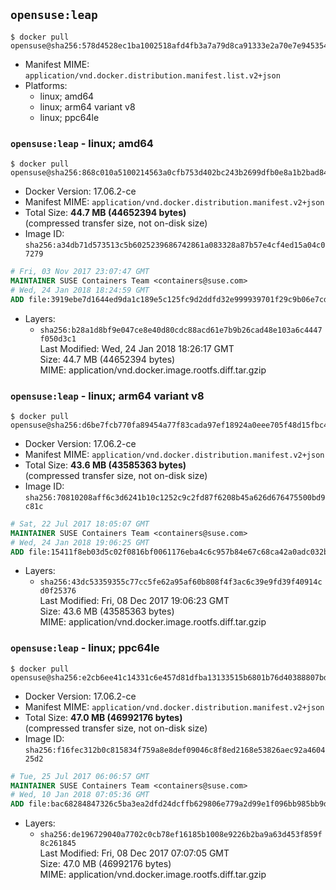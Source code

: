 ## `opensuse:leap`

```console
$ docker pull opensuse@sha256:578d4528ec1ba1002518afd4fb3a7a79d8ca91333e2a70e7e9453545b056af1b
```

-	Manifest MIME: `application/vnd.docker.distribution.manifest.list.v2+json`
-	Platforms:
	-	linux; amd64
	-	linux; arm64 variant v8
	-	linux; ppc64le

### `opensuse:leap` - linux; amd64

```console
$ docker pull opensuse@sha256:868c010a5100214563a0cfb753d402bc243b2699dfb0e8a1b2bad842d5afbf19
```

-	Docker Version: 17.06.2-ce
-	Manifest MIME: `application/vnd.docker.distribution.manifest.v2+json`
-	Total Size: **44.7 MB (44652394 bytes)**  
	(compressed transfer size, not on-disk size)
-	Image ID: `sha256:a34db71d573513c5b6025239686742861a083328a87b57e4cf4ed15a04c07279`

```dockerfile
# Fri, 03 Nov 2017 23:07:47 GMT
MAINTAINER SUSE Containers Team <containers@suse.com>
# Wed, 24 Jan 2018 18:24:59 GMT
ADD file:3919ebe7d1644ed9da1c189e5c125fc9d2ddfd32e999939701f29c9b06e7cd9c in / 
```

-	Layers:
	-	`sha256:b28a1d8bf9e047ce8e40d80cdc88acd61e7b9b26cad48e103a6c4447f050d3c1`  
		Last Modified: Wed, 24 Jan 2018 18:26:17 GMT  
		Size: 44.7 MB (44652394 bytes)  
		MIME: application/vnd.docker.image.rootfs.diff.tar.gzip

### `opensuse:leap` - linux; arm64 variant v8

```console
$ docker pull opensuse@sha256:d6be7fcb770fa89454a77f83cada97ef18924a0eee705f48d15fbc42e17dea83
```

-	Docker Version: 17.06.2-ce
-	Manifest MIME: `application/vnd.docker.distribution.manifest.v2+json`
-	Total Size: **43.6 MB (43585363 bytes)**  
	(compressed transfer size, not on-disk size)
-	Image ID: `sha256:70810208aff6c3d6241b10c1252c9c2fd87f6208b45a626d676475500bd9c81c`

```dockerfile
# Sat, 22 Jul 2017 18:05:07 GMT
MAINTAINER SUSE Containers Team <containers@suse.com>
# Wed, 24 Jan 2018 19:06:25 GMT
ADD file:15411f8eb03d5c02f0816bf0061176eba4c6c957b84e67c68ca42a0adc032b34 in / 
```

-	Layers:
	-	`sha256:43dc53359355c77cc5fe62a95af60b808f4f3ac6c39e9fd39f40914cd0f25376`  
		Last Modified: Fri, 08 Dec 2017 19:06:23 GMT  
		Size: 43.6 MB (43585363 bytes)  
		MIME: application/vnd.docker.image.rootfs.diff.tar.gzip

### `opensuse:leap` - linux; ppc64le

```console
$ docker pull opensuse@sha256:e2cb6ee41c14331c6e457d81dfba13133515b6801b76d40388807bde66840013
```

-	Docker Version: 17.06.2-ce
-	Manifest MIME: `application/vnd.docker.distribution.manifest.v2+json`
-	Total Size: **47.0 MB (46992176 bytes)**  
	(compressed transfer size, not on-disk size)
-	Image ID: `sha256:f16fec312b0c815834f759a8e8def09046c8f8ed2168e53826aec92a460425d2`

```dockerfile
# Tue, 25 Jul 2017 06:06:57 GMT
MAINTAINER SUSE Containers Team <containers@suse.com>
# Wed, 10 Jan 2018 07:05:36 GMT
ADD file:bac68284847326c5ba3ea2dfd24dcffb629806e779a2d99e1f096bb985bb9d7d in / 
```

-	Layers:
	-	`sha256:de196729040a7702c0cb78ef16185b1008e9226b2ba9a63d453f859f8c261845`  
		Last Modified: Fri, 08 Dec 2017 07:07:05 GMT  
		Size: 47.0 MB (46992176 bytes)  
		MIME: application/vnd.docker.image.rootfs.diff.tar.gzip
